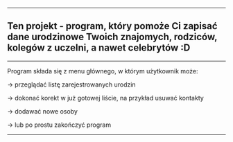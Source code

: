 -------------------------------------------------------------------
Ten projekt - program, który pomoże 
Ci zapisać dane urodzinowe Twoich znajomych, rodziców, 
kolegów z uczelni, a nawet celebrytów :D
-------------------------------------------------------------------

-------------------------------------------------------------------
Program składa się z menu głównego, w którym użytkownik może:

-> przeglądać listę zarejestrowanych urodzin

-> dokonać korekt w już gotowej liście, na przykład usuwać 
   kontakty
   
-> dodawać nowe osoby

-> lub po prostu zakończyć program

-------------------------------------------------------------------

